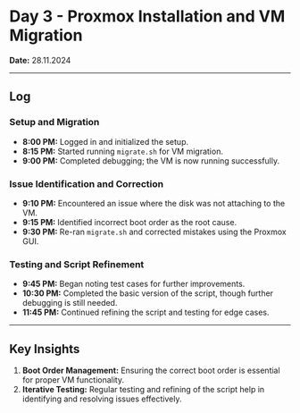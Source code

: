 # **Day 3 - Proxmox Installation and VM Migration**  

**Date:** 28.11.2024  

---  

## **Log**  

### **Setup and Migration**  
- **8:00 PM:** Logged in and initialized the setup.  
- **8:15 PM:** Started running `migrate.sh` for VM migration.  
- **9:00 PM:** Completed debugging; the VM is now running successfully.  

### **Issue Identification and Correction**  
- **9:10 PM:** Encountered an issue where the disk was not attaching to the VM.  
- **9:15 PM:** Identified incorrect boot order as the root cause.  
- **9:30 PM:** Re-ran `migrate.sh` and corrected mistakes using the Proxmox GUI.  

### **Testing and Script Refinement**  
- **9:45 PM:** Began noting test cases for further improvements.  
- **10:30 PM:** Completed the basic version of the script, though further debugging is still needed.  
- **11:45 PM:** Continued refining the script and testing for edge cases.  

---  

## **Key Insights**  
1. **Boot Order Management:** Ensuring the correct boot order is essential for proper VM functionality.  
2. **Iterative Testing:** Regular testing and refining of the script help in identifying and resolving issues effectively.  